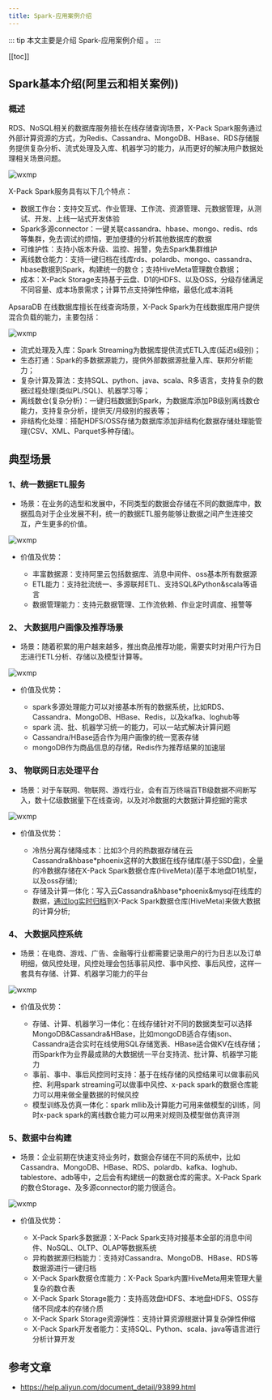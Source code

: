 ```yaml
---
title: Spark-应用案例介绍
---
```


::: tip
本文主要是介绍 Spark-应用案例介绍 。
:::

[[toc]]

## Spark基本介绍(阿里云和相关案例))


### 概述

RDS、NoSQL相关的数据库服务擅长在线存储查询场景，X-Pack Spark服务通过外部计算资源的方式，为Redis、Cassandra、MongoDB、HBase、RDS存储服务提供复杂分析、流式处理及入库、机器学习的能力，从而更好的解决用户数据处理相关场景问题。

<img class= "zoom-custom-imgs" :src="$withBase('/assets/img/dp/spark/caseintro-1.png')" alt="wxmp">

X-Pack Spark服务具有以下几个特点：

- 数据工作台：支持交互式、作业管理、工作流、资源管理、元数据管理，从测试、开发、上线一站式开发体验
- Spark多源connector：一键关联cassandra、hbase、mongo、redis、rds等集群，免去调试的烦恼，更加便捷的分析其他数据库的数据
- 可维护性：支持小版本升级、监控、报警，免去Spark集群维护
- 离线数仓能力：支持一键归档在线库rds、polardb、mongo、cassandra、hbase数据到Spark，构建统一的数仓；支持HiveMeta管理数仓数据；
- 成本：X-Pack Storage支持基于云盘、D1的HDFS、以及OSS，分级存储满足不同容量、成本场景需求；计算节点支持弹性伸缩，最低化成本消耗


ApsaraDB 在线数据库擅长在线查询场景，X-Pack Spark为在线数据库用户提供混合负载的能力，主要包括：

<img class= "zoom-custom-imgs" :src="$withBase('/assets/img/dp/spark/caseintro-2.png')" alt="wxmp">

- 流式处理及入库：Spark Streaming为数据库提供流式ETL入库(延迟s级别)；
- 生态打通：Spark的多数据源能力，提供外部数据源批量入库、联邦分析能力；
- 复杂计算及算法：支持SQL、python、java、scala、R多语言，支持复杂的数据过程处理(类似PL/SQL)、机器学习等；
- 离线数仓(复杂分析)：一键归档数据到Spark，为数据库添加PB级别离线数仓能力，支持复杂分析，提供天/月级别的报表等；
- 非结构化处理：搭配HDFS/OSS存储为数据库添加非结构化数据存储处理能管理(CSV、XML、Parquet多种存储)。

## 典型场景

### 1、统一数据ETL服务

- 场景：在业务的选型和发展中，不同类型的数据会存储在不同的数据库中，数据孤岛对于企业发展不利，统一的数据ETL服务能够让数据之间产生连接交互，产生更多的价值。

<img class= "zoom-custom-imgs" :src="$withBase('/assets/img/dp/spark/caseintro-3.png')" alt="wxmp">

- 价值及优势：

  - 丰富数据源：支持阿里云包括数据库、消息中间件、oss基本所有数据源
  - ETL能力：支持批流统一、多源联邦ETL、支持SQL&Python&scala等语言
  - 数据管理能力：支持元数据管理、工作流依赖、作业定时调度、报警等

### 2、 大数据用户画像及推荐场景

- 场景：随着积累的用户越来越多，推出商品推荐功能，需要实时对用户行为日志进行ETL分析、存储以及模型计算等。

<img class= "zoom-custom-imgs" :src="$withBase('/assets/img/dp/spark/caseintro-4.png')" alt="wxmp">

- 价值及优势：

  - spark多源处理能力可以对接基本所有的数据系统，比如RDS、Cassandra、MongoDB、HBase、Redis，以及kafka、loghub等
  - spark 流、批、机器学习统一的能力，可以一站式解决计算问题
  - Cassandra/HBase适合作为用户画像的统一宽表存储
  - mongoDB作为商品信息的存储，Redis作为推荐结果的加速层

### 3、 物联网日志处理平台

- 场景：对于车联网、物联网、游戏行业，会有百万终端百TB级数据不间断写入，数十亿级数据量下在线查询，以及对冷数据的大数据计算挖掘的需求

<img class= "zoom-custom-imgs" :src="$withBase('/assets/img/dp/spark/caseintro-5.png')" alt="wxmp">

- 价值及优势：

  - 冷热分离存储降成本：比如3个月的热数据存储在云Cassandra&hbase*phoenix这样的大数据在线存储库(基于SSD盘)，全量的冷数据存储在X-Pack Spark数据仓库(HiveMeta)(基于本地盘D1机型，以及oss存储);
  - 存储及计算一体化：写入云Cassandra&hbase*phoenix&mysql在线库的数据，[通过log实时归档](https://help.aliyun.com/document_detail/135574.html?spm=a2c4g.11186623.6.642.25b16cb5pBwvaC)到X-Pack Spark数据仓库(HiveMeta)来做大数据的计算分析;

### 4、 大数据风控系统

- 场景：在电商、游戏、广告、金融等行业都需要记录用户的行为日志以及订单明细，做风控处理，风控处理会包括事前风控、事中风控、事后风控，这样一套具有存储、计算、机器学习能力的平台

<img class= "zoom-custom-imgs" :src="$withBase('/assets/img/dp/spark/caseintro-6.png')" alt="wxmp">

- 价值及优势：

  - 存储、计算、机器学习一体化：在线存储针对不同的数据类型可以选择MongoDB&Cassandra&HBase，比如mongoDB适合存储json、Cassandra适合实时在线使用SQL存储宽表、HBase适合做KV在线存储；而Spark作为业界最成熟的大数据统一平台支持流、批计算、机器学习能力
  - 事前、事中、事后风控同时支持：基于在线存储的风控结果可以做事前风控、利用spark streaming可以做事中风控、x-pack spark的数据仓库能力可以用来做全量数据的时候风控
  - 模型训练及仿真一体化：spark mllib及计算能力可用来做模型的训练，同时x-pack spark的离线数仓能力可以用来对规则及模型做仿真评测

### 5、数据中台构建

- 场景：企业前期在快速支持业务时，数据会存储在不同的系统中，比如Cassandra、MongoDB、HBase、RDS、polardb、kafka、loghub、tablestore、adb等中，之后会有构建统一的数据仓库的需求。X-Pack Spark的数仓Storage、及多源connector的能力很适合。

<img class= "zoom-custom-imgs" :src="$withBase('/assets/img/dp/spark/caseintro-7.png')" alt="wxmp">

- 价值及优势：

  - X-Pack Spark多数据源：X-Pack Spark支持对接基本全部的消息中间件、NoSQL、OLTP、OLAP等数据系统
  - 异构数据源归档能力：支持对Cassandra、MongoDB、HBase、RDS等数据源进行一键归档
  - X-Pack Spark数据仓库能力：X-Pack Spark内置HiveMeta用来管理大量复杂的数仓表
  - X-Pack Spark Storage能力：支持高效盘HDFS、本地盘HDFS、OSS存储不同成本的存储介质
  - X-Pack Spark Storage资源弹性：支持计算资源根据计算复杂弹性伸缩
  - X-Pack Spark开发者能力：支持SQL、Python、scala、java等语言进行分析计算开发


## 参考文章
* https://help.aliyun.com/document_detail/93899.html
